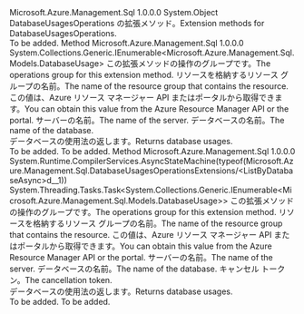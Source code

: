 <Type Name="DatabaseUsagesOperationsExtensions" FullName="Microsoft.Azure.Management.Sql.DatabaseUsagesOperationsExtensions">
  <TypeSignature Language="C#" Value="public static class DatabaseUsagesOperationsExtensions" />
  <TypeSignature Language="ILAsm" Value=".class public auto ansi abstract sealed beforefieldinit DatabaseUsagesOperationsExtensions extends System.Object" />
  <TypeSignature Language="DocId" Value="T:Microsoft.Azure.Management.Sql.DatabaseUsagesOperationsExtensions" />
  <TypeSignature Language="VB.NET" Value="Public Module DatabaseUsagesOperationsExtensions" />
  <TypeSignature Language="F#" Value="type DatabaseUsagesOperationsExtensions = class" />
  <AssemblyInfo>
    <AssemblyName>Microsoft.Azure.Management.Sql</AssemblyName>
    <AssemblyVersion>1.0.0.0</AssemblyVersion>
  </AssemblyInfo>
  <Base>
    <BaseTypeName>System.Object</BaseTypeName>
  </Base>
  <Interfaces />
  <Docs>
    <summary>
            <span data-ttu-id="11e05-101">DatabaseUsagesOperations の拡張メソッド。</span><span class="sxs-lookup"><span data-stu-id="11e05-101">Extension methods for DatabaseUsagesOperations.</span></span>
            </summary>
    <remarks>To be added.</remarks>
  </Docs>
  <Members>
    <Member MemberName="ListByDatabase">
      <MemberSignature Language="C#" Value="public static System.Collections.Generic.IEnumerable&lt;Microsoft.Azure.Management.Sql.Models.DatabaseUsage&gt; ListByDatabase (this Microsoft.Azure.Management.Sql.IDatabaseUsagesOperations operations, string resourceGroupName, string serverName, string databaseName);" />
      <MemberSignature Language="ILAsm" Value=".method public static hidebysig class System.Collections.Generic.IEnumerable`1&lt;class Microsoft.Azure.Management.Sql.Models.DatabaseUsage&gt; ListByDatabase(class Microsoft.Azure.Management.Sql.IDatabaseUsagesOperations operations, string resourceGroupName, string serverName, string databaseName) cil managed" />
      <MemberSignature Language="DocId" Value="M:Microsoft.Azure.Management.Sql.DatabaseUsagesOperationsExtensions.ListByDatabase(Microsoft.Azure.Management.Sql.IDatabaseUsagesOperations,System.String,System.String,System.String)" />
      <MemberSignature Language="VB.NET" Value="&lt;Extension()&gt;&#xA;Public Function ListByDatabase (operations As IDatabaseUsagesOperations, resourceGroupName As String, serverName As String, databaseName As String) As IEnumerable(Of DatabaseUsage)" />
      <MemberSignature Language="F#" Value="static member ListByDatabase : Microsoft.Azure.Management.Sql.IDatabaseUsagesOperations * string * string * string -&gt; seq&lt;Microsoft.Azure.Management.Sql.Models.DatabaseUsage&gt;" Usage="Microsoft.Azure.Management.Sql.DatabaseUsagesOperationsExtensions.ListByDatabase (operations, resourceGroupName, serverName, databaseName)" />
      <MemberType>Method</MemberType>
      <AssemblyInfo>
        <AssemblyName>Microsoft.Azure.Management.Sql</AssemblyName>
        <AssemblyVersion>1.0.0.0</AssemblyVersion>
      </AssemblyInfo>
      <ReturnValue>
        <ReturnType>System.Collections.Generic.IEnumerable&lt;Microsoft.Azure.Management.Sql.Models.DatabaseUsage&gt;</ReturnType>
      </ReturnValue>
      <Parameters>
        <Parameter Name="operations" Type="Microsoft.Azure.Management.Sql.IDatabaseUsagesOperations" RefType="this" />
        <Parameter Name="resourceGroupName" Type="System.String" />
        <Parameter Name="serverName" Type="System.String" />
        <Parameter Name="databaseName" Type="System.String" />
      </Parameters>
      <Docs>
        <param name="operations">
            <span data-ttu-id="11e05-102">この拡張メソッドの操作のグループです。</span><span class="sxs-lookup"><span data-stu-id="11e05-102">The operations group for this extension method.</span></span>
            </param>
        <param name="resourceGroupName">
            <span data-ttu-id="11e05-103">リソースを格納するリソース グループの名前。</span><span class="sxs-lookup"><span data-stu-id="11e05-103">The name of the resource group that contains the resource.</span></span> <span data-ttu-id="11e05-104">この値は、Azure リソース マネージャー API またはポータルから取得できます。</span><span class="sxs-lookup"><span data-stu-id="11e05-104">You can obtain this value from the Azure Resource Manager API or the portal.</span></span>
            </param>
        <param name="serverName">
            <span data-ttu-id="11e05-105">サーバーの名前。</span><span class="sxs-lookup"><span data-stu-id="11e05-105">The name of the server.</span></span>
            </param>
        <param name="databaseName">
            <span data-ttu-id="11e05-106">データベースの名前。</span><span class="sxs-lookup"><span data-stu-id="11e05-106">The name of the database.</span></span>
            </param>
        <summary>
            <span data-ttu-id="11e05-107">データベースの使用法の返します。</span><span class="sxs-lookup"><span data-stu-id="11e05-107">Returns database usages.</span></span>
            </summary>
        <returns>To be added.</returns>
        <remarks>To be added.</remarks>
      </Docs>
    </Member>
    <Member MemberName="ListByDatabaseAsync">
      <MemberSignature Language="C#" Value="public static System.Threading.Tasks.Task&lt;System.Collections.Generic.IEnumerable&lt;Microsoft.Azure.Management.Sql.Models.DatabaseUsage&gt;&gt; ListByDatabaseAsync (this Microsoft.Azure.Management.Sql.IDatabaseUsagesOperations operations, string resourceGroupName, string serverName, string databaseName, System.Threading.CancellationToken cancellationToken = null);" />
      <MemberSignature Language="ILAsm" Value=".method public static hidebysig class System.Threading.Tasks.Task`1&lt;class System.Collections.Generic.IEnumerable`1&lt;class Microsoft.Azure.Management.Sql.Models.DatabaseUsage&gt;&gt; ListByDatabaseAsync(class Microsoft.Azure.Management.Sql.IDatabaseUsagesOperations operations, string resourceGroupName, string serverName, string databaseName, valuetype System.Threading.CancellationToken cancellationToken) cil managed" />
      <MemberSignature Language="DocId" Value="M:Microsoft.Azure.Management.Sql.DatabaseUsagesOperationsExtensions.ListByDatabaseAsync(Microsoft.Azure.Management.Sql.IDatabaseUsagesOperations,System.String,System.String,System.String,System.Threading.CancellationToken)" />
      <MemberSignature Language="F#" Value="static member ListByDatabaseAsync : Microsoft.Azure.Management.Sql.IDatabaseUsagesOperations * string * string * string * System.Threading.CancellationToken -&gt; System.Threading.Tasks.Task&lt;seq&lt;Microsoft.Azure.Management.Sql.Models.DatabaseUsage&gt;&gt;" Usage="Microsoft.Azure.Management.Sql.DatabaseUsagesOperationsExtensions.ListByDatabaseAsync (operations, resourceGroupName, serverName, databaseName, cancellationToken)" />
      <MemberType>Method</MemberType>
      <AssemblyInfo>
        <AssemblyName>Microsoft.Azure.Management.Sql</AssemblyName>
        <AssemblyVersion>1.0.0.0</AssemblyVersion>
      </AssemblyInfo>
      <Attributes>
        <Attribute>
          <AttributeName>System.Runtime.CompilerServices.AsyncStateMachine(typeof(Microsoft.Azure.Management.Sql.DatabaseUsagesOperationsExtensions/&lt;ListByDatabaseAsync&gt;d__1))</AttributeName>
        </Attribute>
      </Attributes>
      <ReturnValue>
        <ReturnType>System.Threading.Tasks.Task&lt;System.Collections.Generic.IEnumerable&lt;Microsoft.Azure.Management.Sql.Models.DatabaseUsage&gt;&gt;</ReturnType>
      </ReturnValue>
      <Parameters>
        <Parameter Name="operations" Type="Microsoft.Azure.Management.Sql.IDatabaseUsagesOperations" RefType="this" />
        <Parameter Name="resourceGroupName" Type="System.String" />
        <Parameter Name="serverName" Type="System.String" />
        <Parameter Name="databaseName" Type="System.String" />
        <Parameter Name="cancellationToken" Type="System.Threading.CancellationToken" />
      </Parameters>
      <Docs>
        <param name="operations">
            <span data-ttu-id="11e05-108">この拡張メソッドの操作のグループです。</span><span class="sxs-lookup"><span data-stu-id="11e05-108">The operations group for this extension method.</span></span>
            </param>
        <param name="resourceGroupName">
            <span data-ttu-id="11e05-109">リソースを格納するリソース グループの名前。</span><span class="sxs-lookup"><span data-stu-id="11e05-109">The name of the resource group that contains the resource.</span></span> <span data-ttu-id="11e05-110">この値は、Azure リソース マネージャー API またはポータルから取得できます。</span><span class="sxs-lookup"><span data-stu-id="11e05-110">You can obtain this value from the Azure Resource Manager API or the portal.</span></span>
            </param>
        <param name="serverName">
            <span data-ttu-id="11e05-111">サーバーの名前。</span><span class="sxs-lookup"><span data-stu-id="11e05-111">The name of the server.</span></span>
            </param>
        <param name="databaseName">
            <span data-ttu-id="11e05-112">データベースの名前。</span><span class="sxs-lookup"><span data-stu-id="11e05-112">The name of the database.</span></span>
            </param>
        <param name="cancellationToken">
            <span data-ttu-id="11e05-113">キャンセル トークン。</span><span class="sxs-lookup"><span data-stu-id="11e05-113">The cancellation token.</span></span>
            </param>
        <summary>
            <span data-ttu-id="11e05-114">データベースの使用法の返します。</span><span class="sxs-lookup"><span data-stu-id="11e05-114">Returns database usages.</span></span>
            </summary>
        <returns>To be added.</returns>
        <remarks>To be added.</remarks>
      </Docs>
    </Member>
  </Members>
</Type>